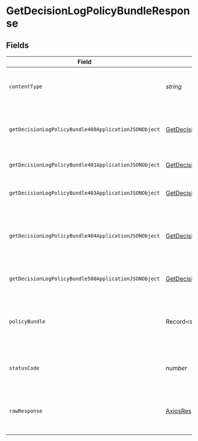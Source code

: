 # GetDecisionLogPolicyBundleResponse


## Fields

| Field                                                                                                                   | Type                                                                                                                    | Required                                                                                                                | Description                                                                                                             |
| ----------------------------------------------------------------------------------------------------------------------- | ----------------------------------------------------------------------------------------------------------------------- | ----------------------------------------------------------------------------------------------------------------------- | ----------------------------------------------------------------------------------------------------------------------- |
| `contentType`                                                                                                           | *string*                                                                                                                | :heavy_check_mark:                                                                                                      | HTTP response content type for this operation                                                                           |
| `getDecisionLogPolicyBundle400ApplicationJSONObject`                                                                    | [GetDecisionLogPolicyBundle400ApplicationJSON](../../models/operations/getdecisionlogpolicybundle400applicationjson.md) | :heavy_minus_sign:                                                                                                      | The request is malformed (e.g, a given path parameter is invalid)<br/>                                                  |
| `getDecisionLogPolicyBundle401ApplicationJSONObject`                                                                    | [GetDecisionLogPolicyBundle401ApplicationJSON](../../models/operations/getdecisionlogpolicybundle401applicationjson.md) | :heavy_minus_sign:                                                                                                      | The request is unauthorized<br/>                                                                                        |
| `getDecisionLogPolicyBundle403ApplicationJSONObject`                                                                    | [GetDecisionLogPolicyBundle403ApplicationJSON](../../models/operations/getdecisionlogpolicybundle403applicationjson.md) | :heavy_minus_sign:                                                                                                      | The user is forbidden from making this request<br/>                                                                     |
| `getDecisionLogPolicyBundle404ApplicationJSONObject`                                                                    | [GetDecisionLogPolicyBundle404ApplicationJSON](../../models/operations/getdecisionlogpolicybundle404applicationjson.md) | :heavy_minus_sign:                                                                                                      | There was no decision log found for given decision_id, and owner_id.<br/>                                               |
| `getDecisionLogPolicyBundle500ApplicationJSONObject`                                                                    | [GetDecisionLogPolicyBundle500ApplicationJSON](../../models/operations/getdecisionlogpolicybundle500applicationjson.md) | :heavy_minus_sign:                                                                                                      | Something unexpected happened on the server.                                                                            |
| `policyBundle`                                                                                                          | Record<string, *any*>                                                                                                   | :heavy_minus_sign:                                                                                                      | Policy-Bundle retrieved successfully for given decision log ID                                                          |
| `statusCode`                                                                                                            | *number*                                                                                                                | :heavy_check_mark:                                                                                                      | HTTP response status code for this operation                                                                            |
| `rawResponse`                                                                                                           | [AxiosResponse](https://axios-http.com/docs/res_schema)                                                                 | :heavy_minus_sign:                                                                                                      | Raw HTTP response; suitable for custom response parsing                                                                 |